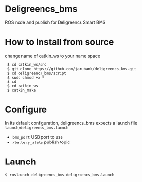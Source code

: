 # Deligreencs_bms
ROS node and publish for Deligreencs Smart BMS

# How to install from source
change name of catkin_ws to your name space

     $ cd catkin_ws/src
     $ git clone https://github.com/jarubank/deligreencs_bms.git
     $ cd deligreencs_bms/script
     $ sudo chmod +x * 
     $ cd 
     $ cd catkin_ws
     $ catkin_make

# Configure
In its default configuration, deligreencs_bms expects a launch file `launch/deligreencs_bms.launch`
* `bms_port` USB port to use 
* `/battery_state` publish topic

# Launch
`$ roslaunch deligreencs_bms deligreencs_bms.launch`
